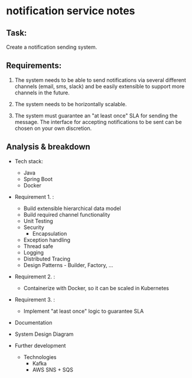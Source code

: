 # notification service notes

## Task:

Create a notification sending system.

## Requirements:

1. The system needs to be able to send notifications via several different channels (email,
sms, slack) and be easily extensible to support more channels in the future.

2. The system needs to be horizontally scalable.

3. The system must guarantee an "at least once" SLA for sending the message.
The interface for accepting notifications to be sent can be chosen on your own discretion.

## Analysis & breakdown

- Tech stack:
    - Java
    - Spring Boot
    - Docker

- Requirement 1. :
    - Build extensible hierarchical data model
    - Build required channel functionality
    - Unit Testing
    - Security
        - Encapsulation
    - Exception handling
    - Thread safe
    - Logging
    - Distributed Tracing
    - Design Patterns - Builder, Factory, ...

- Requirement 2. :    
    - Containerize with Docker, so it can be scaled in Kubernetes

- Requirement 3. :
    - Implement "at least once" logic to guarantee SLA

- Documentation
 - System Design Diagram
 - Further development
    - Technologies
        - Kafka
        - AWS SNS + SQS
